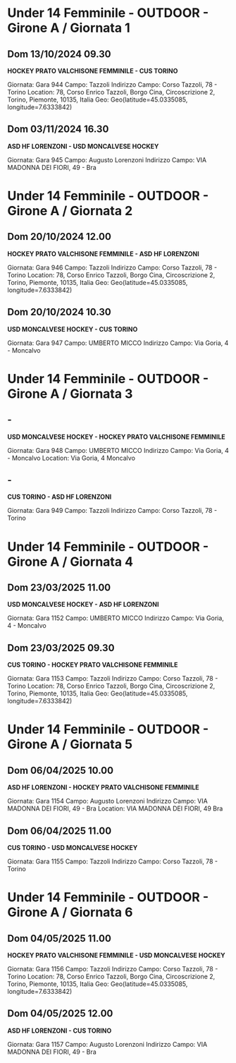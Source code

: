 # Under 14 Femminile - OUTDOOR  - Girone A / Giornata 1
## Dom 13/10/2024 09.30
**HOCKEY PRATO VALCHISONE FEMMINILE - CUS TORINO**

Giornata: Gara 944
Campo: Tazzoli 
Indirizzo Campo:  Corso Tazzoli, 78 - Torino
Location: 78, Corso Enrico Tazzoli, Borgo Cina, Circoscrizione 2, Torino, Piemonte, 10135, Italia
Geo: Geo(latitude=45.0335085, longitude=7.6333842)


## Dom 03/11/2024 16.30
**ASD HF LORENZONI - USD MONCALVESE HOCKEY**

Giornata: Gara 945
Campo: Augusto Lorenzoni 
Indirizzo Campo:  VIA MADONNA DEI FIORI, 49 - Bra

# Under 14 Femminile - OUTDOOR  - Girone A / Giornata 2
## Dom 20/10/2024 12.00
**HOCKEY PRATO VALCHISONE FEMMINILE - ASD HF LORENZONI**

Giornata: Gara 946
Campo: Tazzoli 
Indirizzo Campo:  Corso Tazzoli, 78 - Torino
Location: 78, Corso Enrico Tazzoli, Borgo Cina, Circoscrizione 2, Torino, Piemonte, 10135, Italia
Geo: Geo(latitude=45.0335085, longitude=7.6333842)


## Dom 20/10/2024 10.30
**USD MONCALVESE HOCKEY - CUS TORINO**

Giornata: Gara 947
Campo: UMBERTO MICCO 
Indirizzo Campo:  Via Goria, 4 - Moncalvo

# Under 14 Femminile - OUTDOOR  - Girone A / Giornata 3
## -
**USD MONCALVESE HOCKEY - HOCKEY PRATO VALCHISONE FEMMINILE**

Giornata: Gara 948
Campo: UMBERTO MICCO 
Indirizzo Campo:  Via Goria, 4 - Moncalvo
Location:  Via Goria, 4 Moncalvo


## -
**CUS TORINO - ASD HF LORENZONI**

Giornata: Gara 949
Campo: Tazzoli 
Indirizzo Campo:  Corso Tazzoli, 78 - Torino

# Under 14 Femminile - OUTDOOR  - Girone A / Giornata 4
## Dom 23/03/2025 11.00
**USD MONCALVESE HOCKEY - ASD HF LORENZONI**

Giornata: Gara 1152
Campo: UMBERTO MICCO 
Indirizzo Campo:  Via Goria, 4 - Moncalvo


## Dom 23/03/2025 09.30
**CUS TORINO - HOCKEY PRATO VALCHISONE FEMMINILE**

Giornata: Gara 1153
Campo: Tazzoli 
Indirizzo Campo:  Corso Tazzoli, 78 - Torino
Location: 78, Corso Enrico Tazzoli, Borgo Cina, Circoscrizione 2, Torino, Piemonte, 10135, Italia
Geo: Geo(latitude=45.0335085, longitude=7.6333842)

# Under 14 Femminile - OUTDOOR  - Girone A / Giornata 5
## Dom 06/04/2025 10.00
**ASD HF LORENZONI - HOCKEY PRATO VALCHISONE FEMMINILE**

Giornata: Gara 1154
Campo: Augusto Lorenzoni 
Indirizzo Campo:  VIA MADONNA DEI FIORI, 49 - Bra
Location:  VIA MADONNA DEI FIORI, 49 Bra


## Dom 06/04/2025 11.00
**CUS TORINO - USD MONCALVESE HOCKEY**

Giornata: Gara 1155
Campo: Tazzoli 
Indirizzo Campo:  Corso Tazzoli, 78 - Torino

# Under 14 Femminile - OUTDOOR  - Girone A / Giornata 6
## Dom 04/05/2025 11.00
**HOCKEY PRATO VALCHISONE FEMMINILE - USD MONCALVESE HOCKEY**

Giornata: Gara 1156
Campo: Tazzoli 
Indirizzo Campo:  Corso Tazzoli, 78 - Torino
Location: 78, Corso Enrico Tazzoli, Borgo Cina, Circoscrizione 2, Torino, Piemonte, 10135, Italia
Geo: Geo(latitude=45.0335085, longitude=7.6333842)


## Dom 04/05/2025 12.00
**ASD HF LORENZONI - CUS TORINO**

Giornata: Gara 1157
Campo: Augusto Lorenzoni 
Indirizzo Campo:  VIA MADONNA DEI FIORI, 49 - Bra

